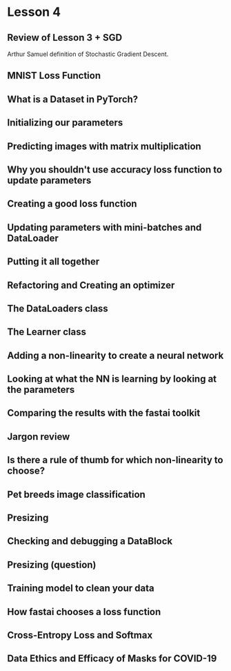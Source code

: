 # Lesson 4

## Review of Lesson 3 + SGD

Arthur Samuel definition of Stochastic Gradient Descent.

## MNIST Loss Function
## What is a Dataset in PyTorch?
## Initializing our parameters
## Predicting images with matrix multiplication
## Why you shouldn't use accuracy loss function to update parameters
## Creating a good loss function
## Updating parameters with mini-batches and DataLoader
## Putting it all together
## Refactoring and Creating an optimizer
## The DataLoaders class
## The Learner class
## Adding a non-linearity to create a neural network
## Looking at what the NN is learning by looking at the parameters
## Comparing the results with the fastai toolkit
## Jargon review
## Is there a rule of thumb for which non-linearity to choose?
## Pet breeds image classification
## Presizing
## Checking and debugging a DataBlock
## Presizing (question)
## Training model to clean your data
## How fastai chooses a loss function
## Cross-Entropy Loss and Softmax
## Data Ethics and Efficacy of Masks for COVID-19
